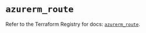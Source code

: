 # `azurerm_route`

Refer to the Terraform Registry for docs: [`azurerm_route`](https://registry.terraform.io/providers/hashicorp/azurerm/3.95.0/docs/resources/route).
